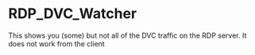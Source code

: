 # RDP_DVC_Watcher

This shows you (some) but not all of the DVC traffic on the RDP server. It does not work from the client
